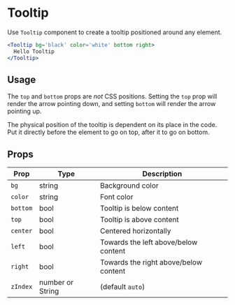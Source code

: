 # Tooltip

Use `Tooltip` component to create a tooltip positioned around any element.

```.jsx
<Tooltip bg='black' color='white' bottom right>
  Hello Tooltip
</Tooltip>
```

## Usage

The `top` and `bottom` props are _not_ CSS positions.
Setting the `top` prop will render the arrow pointing down,
and setting `bottom` will render the arrow pointing up.

The physical position of the tooltip is dependent on its place in the code.
Put it directly before the element to go on top, after it to go on bottom.

## Props

| Prop     | Type             | Description                           |
| -------- | ---------------- | ------------------------------------- |
| `bg`     | string           | Background color                      |
| `color`  | string           | Font color                            |
| `bottom` | bool             | Tooltip is below content              |
| `top`    | bool             | Tooltip is above content              |
| `center` | bool             | Centered horizontally                 |
| `left`   | bool             | Towards the left above/below content  |
| `right`  | bool             | Towards the right above/below content |
| `zIndex` | number or String | (default `auto`)                      |
